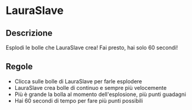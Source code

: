 # LauraSlave

## Descrizione

Esplodi le bolle che LauraSlave crea! Fai presto, hai solo 60 secondi!

## Regole

- Clicca sulle bolle di LauraSlave per farle esplodere
- LauraSlave crea bolle di continuo e sempre più velocemente
- Più è grande la bolla al momento dell'esplosione, più punti guadagni
- Hai 60 secondi di tempo per fare più punti possibili

